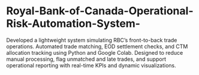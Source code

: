 # Royal-Bank-of-Canada-Operational-Risk-Automation-System-
Developed a lightweight system simulating RBC’s front-to-back trade operations. Automated trade matching, EOD settlement checks, and CTM allocation tracking using Python and Google Colab. Designed to reduce manual processing, flag unmatched and late trades, and support operational reporting with real-time KPIs and dynamic visualizations.
